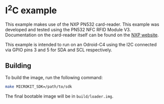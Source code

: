 # I<sup>2</sup>C example

This example makes use of the NXP PN532 card-reader. This example was developed and tested using
the PN532 NFC RFID Module V3. Documentation on the card-reader itself can be found
on the [NXP website](https://www.nxp.com/docs/en/user-guide/141520.pdf).

This example is intended to run on an Odroid-C4 using the I2C connected via GPIO pins 3 and 5
for SDA and SCL respectively.

## Building

To build the image, run the following command:
```sh
make MICROKIT_SDK=/path/to/sdk
```

The final bootable image will be in `build/loader.img`.
